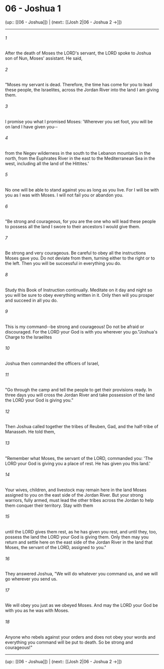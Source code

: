 # 06 - Joshua 1

(up:: [[06 - Joshua]]) | (next:: [[Josh 2|06 - Joshua 2 →]])

***


###### 1 
After the death of Moses the LORD's servant, the LORD spoke to Joshua son of Nun, Moses' assistant. He said, 

###### 2 
"Moses my servant is dead. Therefore, the time has come for you to lead these people, the Israelites, across the Jordan River into the land I am giving them. 

###### 3 
I promise you what I promised Moses: 'Wherever you set foot, you will be on land I have given you-- 

###### 4 
from the Negev wilderness in the south to the Lebanon mountains in the north, from the Euphrates River in the east to the Mediterranean Sea in the west, including all the land of the Hittites.' 

###### 5 
No one will be able to stand against you as long as you live. For I will be with you as I was with Moses. I will not fail you or abandon you. 

###### 6 
"Be strong and courageous, for you are the one who will lead these people to possess all the land I swore to their ancestors I would give them. 

###### 7 
Be strong and very courageous. Be careful to obey all the instructions Moses gave you. Do not deviate from them, turning either to the right or to the left. Then you will be successful in everything you do. 

###### 8 
Study this Book of Instruction continually. Meditate on it day and night so you will be sure to obey everything written in it. Only then will you prosper and succeed in all you do. 

###### 9 
This is my command--be strong and courageous! Do not be afraid or discouraged. For the LORD your God is with you wherever you go."Joshua's Charge to the Israelites 

###### 10 
Joshua then commanded the officers of Israel, 

###### 11 
"Go through the camp and tell the people to get their provisions ready. In three days you will cross the Jordan River and take possession of the land the LORD your God is giving you." 

###### 12 
Then Joshua called together the tribes of Reuben, Gad, and the half-tribe of Manasseh. He told them, 

###### 13 
"Remember what Moses, the servant of the LORD, commanded you: 'The LORD your God is giving you a place of rest. He has given you this land.' 

###### 14 
Your wives, children, and livestock may remain here in the land Moses assigned to you on the east side of the Jordan River. But your strong warriors, fully armed, must lead the other tribes across the Jordan to help them conquer their territory. Stay with them 

###### 15 
until the LORD gives them rest, as he has given you rest, and until they, too, possess the land the LORD your God is giving them. Only then may you return and settle here on the east side of the Jordan River in the land that Moses, the servant of the LORD, assigned to you." 

###### 16 
They answered Joshua, "We will do whatever you command us, and we will go wherever you send us. 

###### 17 
We will obey you just as we obeyed Moses. And may the LORD your God be with you as he was with Moses. 

###### 18 
Anyone who rebels against your orders and does not obey your words and everything you command will be put to death. So be strong and courageous!"

***

(up:: [[06 - Joshua]]) | (next:: [[Josh 2|06 - Joshua 2 →]])
